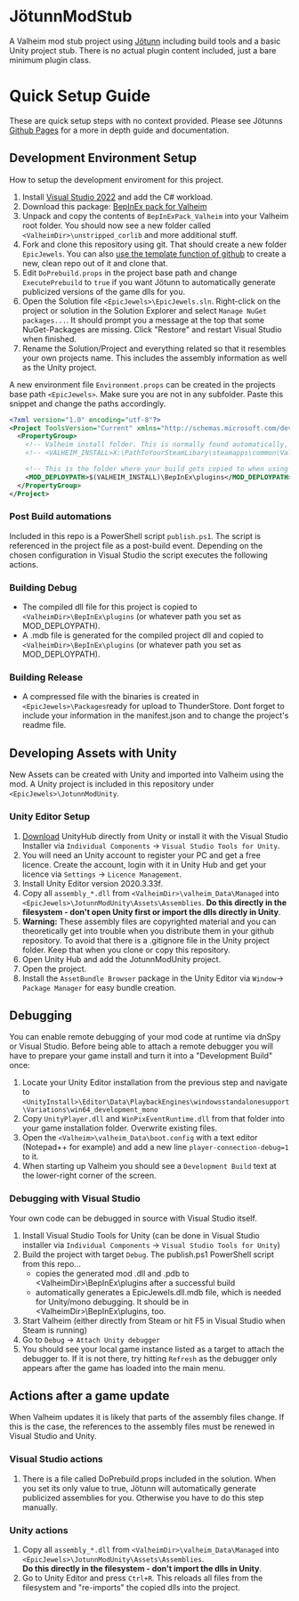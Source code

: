 # JötunnModStub

A Valheim mod stub project using [Jötunn](https://github.com/Valheim-Modding/Jotunn) including build tools and a basic Unity project stub. There is no actual plugin content included, just a bare minimum plugin class. 

# Quick Setup Guide

These are quick setup steps with no context provided. Please see Jötunns [Github Pages](https://valheim-modding.github.io/Jotunn/guides/overview.html) for a more in depth guide and documentation.

## Development Environment Setup

How to setup the development enviroment for this project.

1. Install [Visual Studio 2022](https://visualstudio.microsoft.com) and add the C# workload.
2. Download this package: [BepInEx pack for Valheim](https://valheim.thunderstore.io/package/denikson/BepInExPack_Valheim/)
3. Unpack and copy the contents of `BepInExPack_Valheim` into your Valheim root folder. You should now see a new folder called `<ValheimDir>\unstripped_corlib` and more additional stuff.
4. Fork and clone this repository using git. That should create a new folder `EpicJewels`. You can also [use the template function of github](https://github.com/Valheim-Modding/EpicJewels/generate) to create a new, clean repo out of it and clone that.
5. Edit `DoPrebuild.props` in the project base path and change `ExecutePrebuild` to `true` if you want Jötunn to automatically generate publicized versions of the game dlls for you.
6. Open the Solution file `<EpicJewels>\EpicJewels.sln`. Right-click on the project or solution in the Solution Explorer and select `Manage NuGet packages...`. It should prompt you a message at the top that some NuGet-Packages are missing. Click "Restore" and restart Visual Studio when finished.
7. Rename the Solution/Project and everything related so that it resembles your own projects name. This includes the assembly information as well as the Unity project.

A new environment file `Environment.props` can be created in the projects base path `<EpicJewels>`.
Make sure you are not in any subfolder.
Paste this snippet and change the paths accordingly.
```xml
<?xml version="1.0" encoding="utf-8"?>
<Project ToolsVersion="Current" xmlns="http://schemas.microsoft.com/developer/msbuild/2003">
  <PropertyGroup>
    <!-- Valheim install folder. This is normally found automatically, uncomment to overwrite it. Needs to be your path to the base Valheim folder. -->
    <!-- <VALHEIM_INSTALL>X:\PathToYourSteamLibary\steamapps\common\Valheim</VALHEIM_INSTALL>-->

    <!-- This is the folder where your build gets copied to when using the post-build automations -->
    <MOD_DEPLOYPATH>$(VALHEIM_INSTALL)\BepInEx\plugins</MOD_DEPLOYPATH>
  </PropertyGroup>
</Project>
```

### Post Build automations

Included in this repo is a PowerShell script `publish.ps1`. The script is referenced in the project file as a post-build event. Depending on the chosen configuration in Visual Studio the script executes the following actions.

### Building Debug

* The compiled dll file for this project is copied to `<ValheimDir>\BepInEx\plugins` (or whatever path you set as MOD_DEPLOYPATH).
* A .mdb file is generated for the compiled project dll and copied to `<ValheimDir>\BepInEx\plugins` (or whatever path you set as MOD_DEPLOYPATH).

### Building Release

* A compressed file with the binaries is created in `<EpicJewels>\Packages`ready for upload to ThunderStore. Dont forget to include your information in the manifest.json and to change the project's readme file.

## Developing Assets with Unity

New Assets can be created with Unity and imported into Valheim using the mod. A Unity project is included in this repository under `<EpicJewels>\JotunnModUnity`.

### Unity Editor Setup

1. [Download](https://public-cdn.cloud.unity3d.com/hub/prod/UnityHubSetup.exe) UnityHub directly from Unity or install it with the Visual Studio Installer via `Individual Components` -> `Visual Studio Tools for Unity`.
2. You will need an Unity account to register your PC and get a free licence. Create the account, login with it in Unity Hub and get your licence via `Settings` -> `Licence Management`.
3. Install Unity Editor version 2020.3.33f.
4. Copy all `assembly_*.dll` from `<ValheimDir>\valheim_Data\Managed` into `<EpicJewels>\JotunnModUnity\Assets\Assemblies`. **Do this directly in the filesystem - don't open Unity first or import the dlls directly in Unity**.
5. **Warning:** These assembly files are copyrighted material and you can theoretically get into trouble when you distribute them in your github repository. To avoid that there is a .gitignore file in the Unity project folder. Keep that when you clone or copy this repository.
6. Open Unity Hub and add the JotunnModUnity project.
7. Open the project.
7. Install the `AssetBundle Browser` package in the Unity Editor via `Window`-> `Package Manager` for easy bundle creation.

## Debugging

You can enable remote debugging of your mod code at runtime via dnSpy or Visual Studio. Before being able to attach a remote debugger you will have to prepare your game install and turn it into a "Development Build" once:

1. Locate your Unity Editor installation from the previous step and navigate to `<UnityInstall>\Editor\Data\PlaybackEngines\windowsstandalonesupport\Variations\win64_development_mono`
2. Copy `UnityPlayer.dll` and `WinPixEventRuntime.dll` from that folder into your game installation folder. Overwrite existing files.
3. Open the `<Valheim>\valheim_Data\boot.config` with a text editor (Notepad++ for example) and add a new line `player-connection-debug=1` to it.
4. When starting up Valheim you should see a `Development Build` text at the lower-right corner of the screen.

### Debugging with Visual Studio

Your own code can be debugged in source with Visual Studio itself.

1. Install Visual Studio Tools for Unity (can be done in Visual Studio installer via `Individual Components` -> `Visual Studio Tools for Unity`)
3. Build the project with target `Debug`. The publish.ps1 PowerShell script from this repo...
   * copies the generated mod .dll and .pdb to \<ValheimDir>\BepInEx\plugins after a successful build
   * automatically generates a EpicJewels.dll.mdb file, which is needed for Unity/mono debugging. It should be in \<ValheimDir>\BepInEx\plugins, too.
4. Start Valheim (either directly from Steam or hit F5 in Visual Studio when Steam is running)
5. Go to `Debug` -> `Attach Unity debugger`
6. You should see your local game instance listed as a target to attach the debugger to. If it is not there, try hitting `Refresh` as the debugger only appears after the game has loaded into the main menu.

## Actions after a game update

When Valheim updates it is likely that parts of the assembly files change. If this is the case, the references to the assembly files must be renewed in Visual Studio and Unity.

### Visual Studio actions

1. There is a file called DoPrebuild.props included in the solution. When you set its only value to true, Jötunn will automatically generate publicized assemblies for you. Otherwise you have to do this step manually.

### Unity actions

1. Copy all `assembly_*.dll` from `<ValheimDir>\valheim_Data\Managed` into `<EpicJewels>\JotunnModUnity\Assets\Assemblies`. <br />
  **Do this directly in the filesystem - don't import the dlls in Unity**.
2. Go to Unity Editor and press `Ctrl+R`. This reloads all files from the filesystem and "re-imports" the copied dlls into the project.
